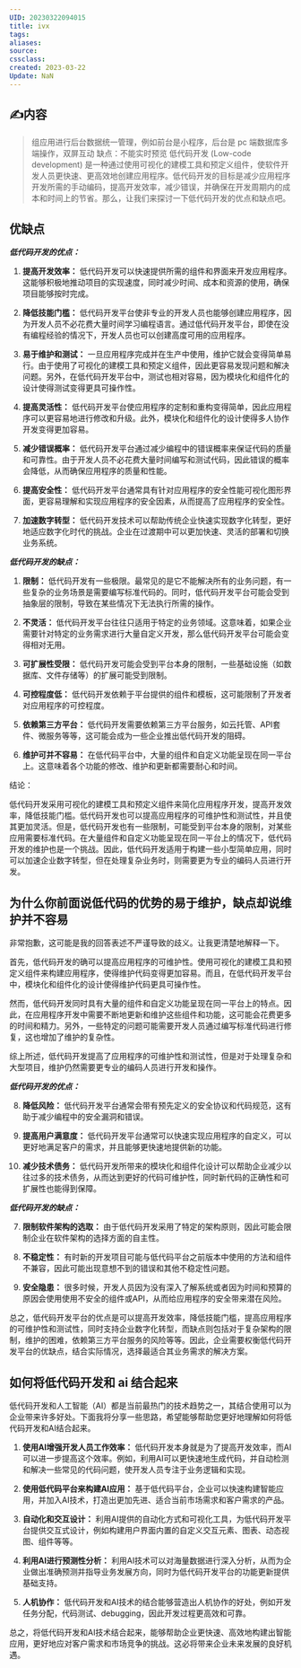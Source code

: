 ```yaml
---
UID: 20230322094015 
title: ivx
tags: 
aliases: 
source: 
cssclass: 
created: 2023-03-22
Update: NaN
---
```


## ✍内容
>组应用进行后台数据统一管理，例如前台是小程序，后台是 pc 端数据库多端操作，双屏互动
缺点：不能实时预览
低代码开发 (Low-code development) 是一种通过使用可视化的建模工具和预定义组件，使软件开发人员更快速、更高效地创建应用程序。低代码开发的目标是减少应用程序开发所需的手动编码，提高开发效率，减少错误，并确保在开发周期内的成本和时间上的节省。那么，让我们来探讨一下低代码开发的优点和缺点吧。


## 优缺点
_**低代码开发的优点：**_

1.  **提高开发效率：** 低代码开发可以快速提供所需的组件和界面来开发应用程序。这能够积极地推动项目的实现速度，同时减少时间、成本和资源的使用，确保项目能够按时完成。
    
2.  **降低技能门槛：** 低代码开发平台使非专业的开发人员也能够创建应用程序，因为开发人员不必花费大量时间学习编程语言。通过低代码开发平台，即使在没有编程经验的情况下，开发人员也可以创建高度可用的应用程序。
    
3.  **易于维护和测试：** 一旦应用程序完成并在生产中使用，维护它就会变得简单易行。由于使用了可视化的建模工具和预定义组件，因此更容易发现问题和解决问题。另外，在低代码开发平台中，测试也相对容易，因为模块化和组件化的设计使得测试变得更具可操作性。
    
4.  **提高灵活性：** 低代码开发平台使应用程序的定制和重构变得简单，因此应用程序可以更容易地进行修改和升级。此外，模块化和组件化的设计使得多人协作开发变得更加容易。
    
5.  **减少错误概率：** 低代码开发平台通过减少编程中的错误概率来保证代码的质量和可靠性。由于开发人员不必花费大量时间编写和测试代码，因此错误的概率会降低，从而确保应用程序的质量和性能。
    
6.  **提高安全性：** 低代码开发平台通常具有针对应用程序的安全性能可视化图形界面，更容易理解和实现应用程序的安全因素，从而提高了应用程序的安全性。
    
7.  **加速数字转型：** 低代码开发技术可以帮助传统企业快速实现数字化转型，更好地适应数字化时代的挑战。企业在过渡期中可以更加快速、灵活的部署和切换业务系统。
    

_**低代码开发的缺点：**_

1.  **限制：** 低代码开发有一些极限。最常见的是它不能解决所有的业务问题，有一些复杂的业务场景是需要编写标准代码的。同时，低代码开发平台可能会受到抽象层的限制，导致在某些情况下无法执行所需的操作。
    
2.  **不灵活：** 低代码开发平台往往只适用于特定的业务领域。这意味着，如果企业需要针对特定的业务需求进行大量自定义开发，那么低代码开发平台可能会变得相对无用。
    
3.  **可扩展性受限：** 低代码开发可能会受到平台本身的限制，一些基础设施（如数据库、文件存储等）的扩展可能受到限制。
    
4.  **可控程度低：** 低代码开发依赖于平台提供的组件和模板，这可能限制了开发者对应用程序的可控程度。
    
5.  **依赖第三方平台：** 低代码开发需要依赖第三方平台服务，如云托管、API套件、微服务等等，这可能会成为一些企业推出低代码开发的阻碍。
    
6.  **维护可并不容易：** 在低代码平台中，大量的组件和自定义功能呈现在同一平台上。这意味着各个功能的修改、维护和更新都需要耐心和时间。
    

结论：

低代码开发采用可视化的建模工具和预定义组件来简化应用程序开发，提高开发效率，降低技能门槛。低代码开发也可以提高应用程序的可维护性和测试性，并且使其更加灵活。但是，低代码开发也有一些限制，可能受到平台本身的限制，对某些应用需要标准代码。在大量组件和自定义功能呈现在同一平台上的情况下，低代码开发的维护也是一个挑战。因此，低代码开发适用于构建一些小型简单应用，同时可以加速企业数字转型，但在处理复杂业务时，则需要更为专业的编码人员进行开发。

## 为什么你前面说低代码的优势的易于维护，缺点却说维护并不容易

非常抱歉，这可能是我的回答表述不严谨导致的歧义。让我更清楚地解释一下。

首先，低代码开发的确可以提高应用程序的可维护性。使用可视化的建模工具和预定义组件来构建应用程序，使得维护代码变得更加容易。而且，在低代码开发平台中，模块化和组件化的设计使得维护代码更具可操作性。

然而，低代码开发同时具有大量的组件和自定义功能呈现在同一平台上的特点。因此，在应用程序开发中需要不断地更新和维护这些组件和功能，这可能会花费更多的时间和精力。另外，一些特定的问题可能需要开发人员通过编写标准代码进行修复，这也增加了维护的复杂性。

综上所述，低代码开发提高了应用程序的可维护性和测试性，但是对于处理复杂和大型项目，维护仍然需要更专业的编码人员进行开发和操作。


_**低代码开发的优点：**_

8.  **降低风险：** 低代码开发平台通常会带有预先定义的安全协议和代码规范，这有助于减少编程中的安全漏洞和错误。
    
9.  **提高用户满意度：** 低代码开发平台通常可以快速实现应用程序的自定义，可以更好地满足客户的需求，并且能够更快速地提供新的功能。
    
10.  **减少技术债务：** 低代码开发所带来的模块化和组件化设计可以帮助企业减少以往过多的技术债务，从而达到更好的代码可维护性，同时新代码的正确性和可扩展性也能得到保障。
    

_**低代码开发的缺点：**_

7.  **限制软件架构的选取：** 由于低代码开发采用了特定的架构原则，因此可能会限制企业在软件架构的选择方面的自主性。
    
8.  **不稳定性：** 有时新的开发项目可能与低代码平台之前版本中使用的方法和组件不兼容，因此可能出现意想不到的错误和其他不稳定性问题。
    
9.  **安全隐患：** 很多时候，开发人员因为没有深入了解系统或者因为时间和预算的原因会使用使用不安全的组件或API，从而给应用程序的安全带来潜在风险。
    

总之，低代码开发平台的优点是可以提高开发效率，降低技能门槛，提高应用程序的可维护性和测试性，同时支持企业数字化转型，而缺点则包括对于复杂架构的限制，维护的困难，依赖第三方平台服务的风险等等。因此，企业需要权衡低代码开发平台的优缺点，结合实际情况，选择最适合其业务需求的解决方案。

## 如何将低代码开发和 ai 结合起来

低代码开发和人工智能（AI）都是当前最热门的技术趋势之一，其结合使用可以为企业带来许多好处。下面我将分享一些思路，希望能够帮助您更好地理解如何将低代码开发和AI结合起来。

1.  **使用AI增强开发人员工作效率：** 低代码开发本身就是为了提高开发效率，而AI可以进一步提高这个效率。例如，利用AI可以更快速地生成代码，并自动检测和解决一些常见的代码问题，使开发人员专注于业务逻辑和实现。
    
2.  **使用低代码平台来构建AI应用：** 基于低代码平台，企业可以快速构建智能应用，并加入AI技术，打造出更加先进、适合当前市场需求和客户需求的产品。
    
3.  **自动化和交互设计：** 利用AI提供的自动化方式和可视化工具，为低代码开发平台提供交互式设计，例如构建用户界面内置的自定义交互元素、图表、动态视图、组件等等。
    
4.  **利用AI进行预测性分析：** 利用AI技术可以对海量数据进行深入分析，从而为企业做出准确预测并指导业务发展方向，同时为低代码开发平台的功能更新提供基础支持。
    
5.  **人机协作：** 低代码开发和AI技术的结合能够营造出人机协作的好处，例如开发任务分配，代码测试、debugging，因此开发过程更高效和可靠。
    

总之，将低代码开发和AI技术结合起来，能够帮助企业更快速、高效地构建出智能应用，更好地应对客户需求和市场竞争的挑战。这必将带来企业未来发展的良好机遇。